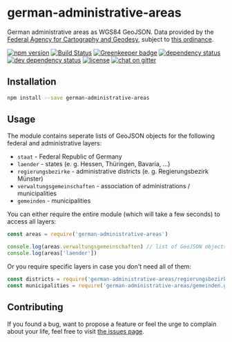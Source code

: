 # german-administrative-areas

German administrative areas as WGS84 GeoJSON. Data provided by the [Federal Agency for Cartography and Geodesy](http://www.geodatenzentrum.de/geodaten/gdz_rahmen.gdz_div?gdz_spr=deu&gdz_akt_zeile=5&gdz_anz_zeile=0&gdz_user_id=0), subject to [this ordinance](http://www.geodatenzentrum.de/docpdf/geonutzv.pdf).

[![npm version](https://img.shields.io/npm/v/german-administrative-areas.svg)](https://www.npmjs.com/package/german-administrative-areas)
[![Build Status](https://travis-ci.org/juliuste/german-administrative-areas.svg?branch=master)](https://travis-ci.org/juliuste/german-administrative-areas)
[![Greenkeeper badge](https://badges.greenkeeper.io/juliuste/german-administrative-areas.svg)](https://greenkeeper.io/)
[![dependency status](https://img.shields.io/david/juliuste/german-administrative-areas.svg)](https://david-dm.org/juliuste/german-administrative-areas)
[![dev dependency status](https://img.shields.io/david/dev/juliuste/german-administrative-areas.svg)](https://david-dm.org/juliuste/german-administrative-areas#info=devDependencies)
[![license](https://img.shields.io/github/license/juliuste/german-administrative-areas.svg?style=flat)](LICENSE)
[![chat on gitter](https://badges.gitter.im/juliuste.svg)](https://gitter.im/juliuste)

## Installation

```bash
npm install --save german-administrative-areas
```

## Usage

The module contains seperate lists of GeoJSON objects for the following federal and administrative layers:
- `staat` - Federal Republic of Germany
- `laender` - states (e. g. Hessen, Thüringen, Bavaria, …)
- `regierungsbezirke` - administrative districts (e. g. Regierungsbezirk Münster)
- `verwaltungsgemeinschaften` - association of administrations / municipalities
- `gemeinden` - municipalities

You can either require the entire module (which will take a few seconds) to access all layers:

```js
const areas = require('german-administrative-areas')

console.log(areas.verwaltungsgemeinschaften) // list of GeoJSON objects
console.log(areas['laender'])
```

Or you require specific layers in case you don't need all of them:

```js
const districts = require('german-administrative-areas/regierungsbezirke.geo.json')
const municipalities = require('german-administrative-areas/gemeinden.geo.json')
```

## Contributing

If you found a bug, want to propose a feature or feel the urge to complain about your life, feel free to visit [the issues page](https://github.com/juliuste/german-administrative-areas/issues).
